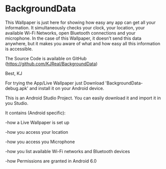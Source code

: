 # BackgroundData

This Wallpaper is just here for showing how easy any app can get all your information. It simultaneously checks your clock, your location, your available Wi-Fi Networks, open Bluetooth connections and your microphone. In the case of this Wallpaper, it doesn’t send this data anywhere, but it makes you aware of what and how easy all this information is accessible.

The Source Code is available on GitHub (https://github.com/KJReal/BackgroundData)

Best, KJ

For trying the App/Live Wallpaper just Download 'BackgroundData-debug.apk' and install it on your Android device.

This is an Android Studio Project. You can easily download it and import it in you Studio.

It contains (Android specific):

-how a Live Wallpaper is set up

-how you access your location

-how you access you Microphone

-how you list available Wi-Fi networks and Bluetooth devices

-how Permissions are granted in Android 6.0
